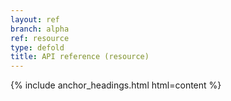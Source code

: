 ```yaml
---
layout: ref
branch: alpha
ref: resource
type: defold
title: API reference (resource)
---
```

{% include anchor_headings.html html=content %}